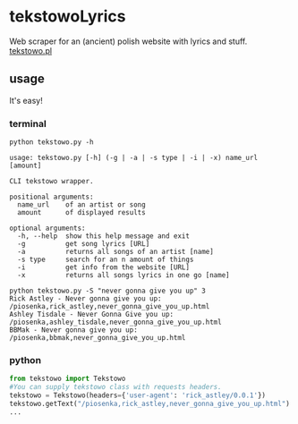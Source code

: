# tekstowoLyrics

Web scraper for an (ancient) polish website with lyrics and stuff.
[tekstowo.pl](http://www.tekstowo.pl/)

## usage

It's easy!

### terminal

```shell
python tekstowo.py -h                                            

usage: tekstowo.py [-h] (-g | -a | -s type | -i | -x) name_url [amount]

CLI tekstowo wrapper.

positional arguments:
  name_url    of an artist or song
  amount      of displayed results

optional arguments:
  -h, --help  show this help message and exit
  -g          get song lyrics [URL]
  -a          returns all songs of an artist [name]
  -s type     search for an n amount of things
  -i          get info from the website [URL]
  -x          returns all songs lyrics in one go [name]
```                  

```shell
python tekstowo.py -S "never gonna give you up" 3
Rick Astley - Never gonna give you up: /piosenka,rick_astley,never_gonna_give_you_up.html
Ashley Tisdale - Never Gonna Give you up: /piosenka,ashley_tisdale,never_gonna_give_you_up.html
BBMak - Never gonna give you up: /piosenka,bbmak,never_gonna_give_you_up.html
```

### python

```python
from tekstowo import Tekstowo
#You can supply tekstowo class with requests headers.
tekstowo = Tekstowo(headers={'user-agent': 'rick_astley/0.0.1'})
tekstowo.getText("/piosenka,rick_astley,never_gonna_give_you_up.html")
...
```
